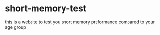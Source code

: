 # short-memory-test
this is a website to test you short memory preformance compared to your age group
